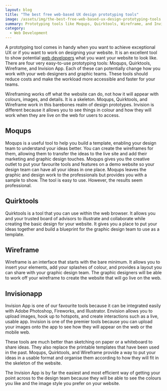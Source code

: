 ```yaml
---
layout: blog
title: "The best free web-based UX design prototyping tools"
image: /assets/img/the-best-free-web-based-ux-design-prototyping-tools.jpg
summary: Prototyping tools like Moqups, Quirktools, Wireframe, and Invision App streamline web design, enabling clear visualization of ideas, facilitating collaboration, and optimizing design processes, ultimately leading to more efficient and effective web development.
category:
  - Web Development
---
```

 
A prototyping tool comes in handy when you want to achieve exceptional UX or if you want to work on designing your website. It is an excellent tool to show potential [web developers](https://headchannel.co.uk/mobile-app-development) what you want your website to look like. There are four very easy-to-use prototyping tools: Moqups, Quirktools, Wireframe, and Invision App. Each of these can potentially change how you work with your web designers and graphic teams. These tools should reduce costs and make the workload more accessible and faster for your teams.

Wireframing works off what the website can do, not how it will appear with colours, images, and details. It is a skeleton. Moqups, Quirktools, and Wireframe work in this barebones realm of design prototypes. Invision is different because it allows you to see things in colour and how they will work when they are live on the web for users to access.

## Moqups
Moqups is a useful tool to help you build a template, enabling your design team to understand your ideas better. You can create the wireframes for them, allowing them to transfer the ideas to the live site and add their marketing and graphic design touches. Moqups gives you the creative outlet to put your favourite tools and features on a demo website so your design team can have all your ideas in one place. Moqups leaves the graphic and design work to the professionals but provides you with a sample to show. The tool is easy to use. However, the results seem professional.

## Quirktools
Quirktools is a tool that you can use within the web browser. It allows you and your trusted board of advisors to illustrate and collaborate while creating the basic design for your website. It gives you a place to put your ideas together and build a blueprint for the graphic design team to use as a template.

## Wireframe
Wireframe is an interface that starts with the bare minimum. It allows you to insert your elements, add your splashes of colour, and provides a layout you can share with your graphic design team. The graphic designers will be able to work off your wireframe to create the website that will go live on the web.

## Invisionapp
Invision App is one of our favourite tools because it can be integrated easily with Adobe Photoshop, Fireworks, and Illustrator. Envision allows you to upload images, hook up to hotspots, and create interactions such as a live, usable app. Invision is one of the premier tools because you can upload your images onto the app to see how they will appear on the web or the mobile web. 

These tools are much better than sketching on paper or a whiteboard to share ideas. They also replace the printable templates that have been used in the past. Moqups, Quirktools, and Wireframe provide a way to put your ideas in a usable format and organise them according to how they will fit in the skeleton of the website. 

The Invision App is by far the easiest and most efficient way of getting your point across to the design team because they will be able to see the colours you like and the image style you prefer on your website.

